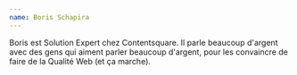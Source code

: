```yaml
---
name: Boris Schapira
---
```


Boris est Solution Expert chez Contentsquare. Il parle beaucoup d'argent avec des gens qui aiment parler beaucoup d'argent, pour les convaincre de faire de la Qualité Web (et ça marche).

